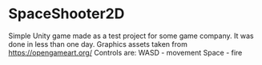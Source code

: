 # SpaceShooter2D
Simple Unity game made as a test project for some game company. It was done in less than one day. Graphics assets taken from https://opengameart.org/
Controls are:
WASD - movement 
Space - fire
